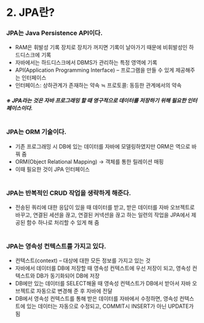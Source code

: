 # 2. JPA란?

### JPA는 Java Persistence API이다.
*	RAM은 휘발성 기록 장치로 장치가 꺼지면 기록이 날아가기 때문에 비휘발성인 하드디스크에 기록
*	자바에서는 하드디스크에서 DBMS가 관리하는 특정 영역에 기록
*	API(Application Programming Interface) – 프로그램을 만들 수 있게 제공해주는 인터페이스
*	인터페이스: 상하관계가 존재하는 약속 ≒ 프로토콜: 동등한 관계에서의 약속  
##### ※ JPA라는 것은 자바 프로그래밍 할 때 영구적으로 데이터를 저장하기 위해 필요한 인터페이스이다.<br/></br>

### JPA는 ORM 기술이다.
*	기존 프로그래밍 시 DB에 있는 데이터를 자바에 모델링하였지만 ORM은 역으로 바꿔 줌
*	ORM(Object Relational Mapping) -> 객체를 통한 릴레이션 매핑
*	이때 필요한 것이 JPA 인터페이스<br/></br>

### JPA는 반복적인 CRUD 작업을 생략하게 해준다.
*	전송된 쿼리에 대한 응답이 있을 때 데이터를 받고, 받은 데이터를 자바 오브젝트로 바꾸고, 연결된 세션을 끊고, 연결된 커넥션을 끊고 하는 일련의 작업을 JPA에서 제공된 함수 하나로 처리할 수 있게 해 줌<br/></br>

### JPA는 영속성 컨텍스트를 가지고 있다.
*	컨텍스트(context) – 대상에 대한 모든 정보를 가지고 있는 것
*	자바에서 데이터를 DB에 저장할 때 영속성 컨텍스트에 우선 저장이 되고,  영속성 컨텍스트와 DB가 동기화되어 DB에 저장
*	DB에만 있는 데이터를 SELECT해올 때 영속성 컨텍스트가 DB에서 받아서 자바 오브젝트로 자동으로 변경해 준 후 자바에 전달
*	DB에서 영속성 컨텍스트를 통해 받은 데이터를 자바에서 수정하면, 영속성 컨텍스트에 있는 데이터는 자동으로 수정되고, COMMIT시 INSERT가 아닌 UPDATE가 됨<br/></br>
